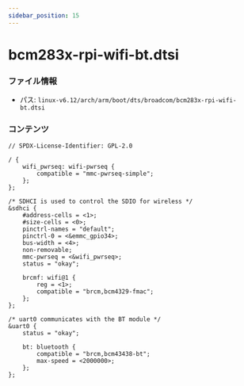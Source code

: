 ```yaml
---
sidebar_position: 15
---
```

# bcm283x-rpi-wifi-bt.dtsi

### ファイル情報

- パス: `linux-v6.12/arch/arm/boot/dts/broadcom/bcm283x-rpi-wifi-bt.dtsi`

### コンテンツ

```dtsi
// SPDX-License-Identifier: GPL-2.0

/ {
	wifi_pwrseq: wifi-pwrseq {
		compatible = "mmc-pwrseq-simple";
	};
};

/* SDHCI is used to control the SDIO for wireless */
&sdhci {
	#address-cells = <1>;
	#size-cells = <0>;
	pinctrl-names = "default";
	pinctrl-0 = <&emmc_gpio34>;
	bus-width = <4>;
	non-removable;
	mmc-pwrseq = <&wifi_pwrseq>;
	status = "okay";

	brcmf: wifi@1 {
		reg = <1>;
		compatible = "brcm,bcm4329-fmac";
	};
};

/* uart0 communicates with the BT module */
&uart0 {
	status = "okay";

	bt: bluetooth {
		compatible = "brcm,bcm43438-bt";
		max-speed = <2000000>;
	};
};

```

